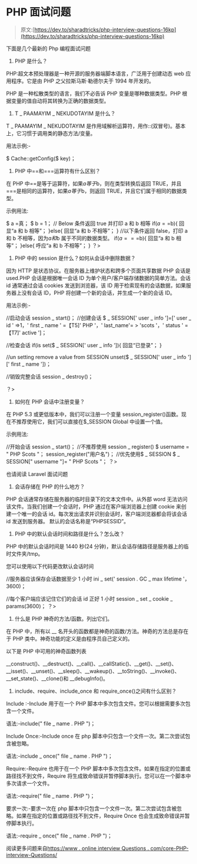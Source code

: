 # PHP 面试问题

> 原文:[https://dev.to/sharadtricks/php-interview-questions-16kp](https://dev.to/sharadtricks/php-interview-questions-16kp)

下面是几个最新的 Php 编程面试问题

1.  PHP 是什么？

PHP:超文本预处理器是一种开源的服务器端脚本语言，广泛用于创建动态 web 应用程序。它是由 PHP 之父拉斯马斯·勒德尔夫于 1994 年开发的。

PHP 是一种松散类型的语言，我们不必告诉 PHP 变量是哪种数据类型。PHP 根据变量的值自动将其转换为正确的数据类型。

1.  T _ PAAMAYIM _ NEKUDOTAYIM 是什么？

T _ PAAMAYIM _ NEKUDOTAYIM 是作用域解析运算符，用作::(双冒号)。基本上，它习惯于调用类的静态方法/变量。

用法示例:-

$ Cache::getConfig($ key)；

1.  PHP 中==和===运算符有什么区别？

在 PHP 中==是等于运算符，如果$a 等于$b，则在类型转换后返回 TRUE，并且===是相同的运算符，如果$a 等于$b，则返回 TRUE，并且它们属于相同的数据类型。

示例用法:

$ a =真；
$ b = 1；
// Below 条件返回 true 并打印 a 和 b 相等
if($a==$b){
回显“a 和 b 相等”；
}else{
回显“a 和 b 不相等”；
}
//以下条件返回 false，打印 a 和 b 不相等，因为$a 和$b 属于不同的数据类型。
if($a===$b){
回显“a 和 b 相等”；
}else{
呼应“a 和 b 不相等”；
}
？>

1.  PHP 中的 session 是什么？如何从会话中删除数据？

因为 HTTP 是状态协议。在服务器上维护状态和跨多个页面共享数据 PHP 会话是 used.PHP 会话是根据唯一会话 ID 为单个用户/客户端存储数据的简单方法。会话 id 通常通过会话 cookies 发送到浏览器，该 ID 用于检索现有的会话数据，如果服务器上没有会话 ID，PHP 将创建一个新的会话，并生成一个新的会话 ID。

用法示例:-

//启动会话
session _ start()；
//创建会话
$ _ SESSION[' user _ info ']=[' user _ id ' =>1，' first _ name ' =【T5]' PHP '，' last_name'= > 'scots '，' status ' =【T7]' active ']；

//检查会话
if(is set($ _ SESSION[' user _ info ']){
回显“已登录”；
}

//un setting remove a value from SESSION
unset($ _ SESSION[' user _ info '][' first _ name '])；

//销毁完整会话
session _ destroy()；

？>

1.  如何在 PHP 会话中注册变量？

在 PHP 5.3 或更低版本中，我们可以注册一个变量 session_register()函数。现在不推荐使用它，我们可以直接在$_SESSION Global 中设置一个值。

示例用法:

//开始会话
session _ start()；
//不推荐使用 session _ register()
$ username = " PHP Scots "；
session_register("用户名")；
//优先使用$ _ SESSION
$ _ SESSION[" username "]= " PHP Scots "；
？>

也请阅读 Laravel 面试问题

1.  会话存储在 PHP 的什么地方？

PHP 会话通常存储在服务器的临时目录下的文本文件中。从外部 word 无法访问该文件。当我们创建一个会话时，PHP 通过在客户端浏览器上创建 cookie 来创建一个唯一的会话 id。每次发出请求并识别会话时，客户端浏览器都会将该会话 id 发送到服务器。
默认的会话名称是“PHPSESSID”。

1.  PHP 中的默认会话时间和路径是什么？怎么改？

PHP 中的默认会话时间是 1440 秒(24 分钟)，默认会话存储路径是服务器上的临时文件夹/tmp。

您可以使用以下代码更改默认会话时间

//服务器应该保存会话数据至少 1 小时
ini _ set(' session . GC _ max lifetime '，3600)；

//每个客户端应该记住它们的会话 id 正好 1 小时
session _ set _ cookie _ params(3600)；
？>

1.  什么是 PHP 神奇的方法/函数。列出它们。

在 PHP 中，所有以 __ 名开头的函数都是神奇的函数/方法。神奇的方法总是存在于 PHP 类中。神奇功能的定义是由程序员自己定义的。

以下是 PHP 中可用的神奇函数列表

__construct()、__destruct()、__call()、__callStatic()、__get()、__set()、__isset()、__unset()、__sleep()、__wakeup()、__toString()、__invoke()、__set_state()、__clone()和 __debugInfo()。

1.  include、require、include_once 和 require_once()之间有什么区别？

Include :-Include 用于在一个 PHP 脚本中多次包含文件。您可以根据需要多次包含一个文件。

语法:-include(" file _ name . PHP ")；

Include Once:-Include once 在 php 脚本中只包含一个文件一次。第二次尝试包含被忽略。

语法:-include _ once(" file _ name . PHP ")；

Require:-Require 也用于在一个 PHP 脚本中多次包含文件。如果在指定的位置或路径找不到文件，Require 将生成致命错误并暂停脚本执行。您可以在一个脚本中多次请求一个文件。

语法:-require(" file _ name . PHP ")；

要求一次:-要求一次在 php 脚本中只包含一个文件一次。第二次尝试包含被忽略。如果在指定的位置或路径找不到文件，Require Once 也会生成致命错误并暂停脚本执行。

语法:-require _ once(" file _ name . PHP ")；

阅读更多问题来自[https://www . online interview Questions . com/core-PHP-interview-Questions/](https://www.onlineinterviewquestions.com/core-php-interview-questions/)